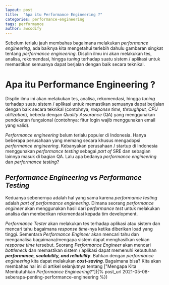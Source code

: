 ```yaml
---
layout: post
title:  "Apa itu Performance Engineering ?"
categories: performance-engineering
tags: performance 
author: awcodify
---
```

Sebelum terlalu jauh membahas bagaimana melakukan *performance engineering*,  ada baiknya kita mengetahui terlebih dahulu gambaran singkat tentang *performance engineering*. Displin ilmu ini akan melakukan tes, analisa, rekomendasi, hingga *tuning* terhadap suatu sistem / aplikasi untuk memastikan semuanya dapat berjalan dengan baik secara teknikal.
<!--more-->

# Apa itu Performance Engineering ?
Displin ilmu ini akan melakukan tes, analisa, rekomendasi, hingga *tuning* terhadap suatu sistem / aplikasi untuk memastikan semuanya dapat berjalan dengan baik secara teknikal (contohnya; *response time, throughput, CPU utilization*), bebeda dengan *Quality Assurance* (QA) yang menggunakan pendekatan fungsional (contohnya: fitur login wajib menggunakan email yang valid). 

*Performance engineering* belum terlalu populer di Indonesia. Hanya beberapa perusahaan yang memang secara khusus mengadopsi *performance engineering*. Kebanyakan perusahaan / startup di Indonesia menggunakan *performance testing* sebagai *part of* SRE dan sebagian lainnya masuk di bagian QA. Lalu apa bedanya *performance engineering* dan *performance testing*?

## *Performance Engineering* vs *Performance Testing*

Keduanya sebenernya adalah hal yang sama karena *performance testing* adalah *part of performance engineering*. Dimana seorang *performance engineer* akan menggunakan hasil dari *performance test*  untuk melakukan analisa dan memberikan rekomendasi kepada tim development. 

*Performance Tester* akan melakukan tes terhadap aplikasi atau sistem dan mencari tahu bagaimana *response time*-nya ketika diberikan load yang tinggi. Sementara *Performance Engineer* akan mencari tahu dan menganalisa bagaimana/mengapa sistem dapat menghasilkan sekian *response time* tersebut. Seorang *Performance Engineer* akan mencari *bottleneck* dan memastikan sistem / aplikasi dapat memenuhi kebutuhan ***performance, scalability, and reliability***. Bahkan dengan *performance engineering* kita dapat melakukan ***cost-saving***. Bagaimana bisa? Kita akan membahas hal ini di  artikel selanjutnya tentang ["Mengapa Kita Membutuhkan *Performance Engineering?*"]({%  post_url  2021-05-08-seberapa-penting-performance-engineering %})
